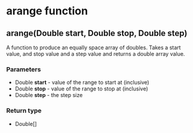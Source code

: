 arange function
===============
arange(Double **start**, Double **stop**, Double **step**)
----------------------------------------------------------

A function to produce an equally space array of doubles. Takes a start value, and stop value and a step value and returns a double array value.

### Parameters

- Double **start** - value of the range to start at (inclusive)
- Double **stop** - value of the range to stop at (inclusive)
- Double **step** - the step size

### Return type

- Double[]



